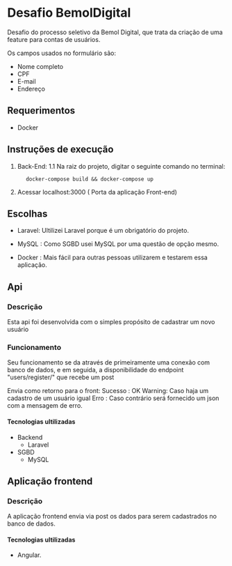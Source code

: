# Desafio BemolDigital

Desafio do processo seletivo da Bemol Digital, que trata da criação de uma feature para contas de usuários.

Os campos usados no formulário são:

- Nome completo
- CPF
- E-mail
- Endereço

## Requerimentos

- Docker

## Instruções de execução

1. Back-End:
   1.1 Na raiz do projeto, digitar o seguinte comando no terminal:

```
      docker-compose build && docker-compose up
```

2. Acessar localhost:3000 ( Porta da aplicação Front-end)

## Escolhas

- Laravel:
  Ultilizei Laravel porque é um obrigatório do projeto.

- MySQL :
  Como SGBD usei MySQL por uma questão de opção mesmo.

- Docker :
  Mais fácil para outras pessoas utilizarem e testarem essa aplicação.

## Api

### Descrição

Esta api foi desenvolvida com o simples propósito de cadastrar um novo usuário

### Funcionamento

Seu funcionamento se da através de primeiramente uma conexão com banco de dados, e em seguida, a disponibilidade do endpoint "users/register/" que recebe um post

Envia como retorno para o front:
Sucesso : OK
Warning: Caso haja um cadastro de um usuário igual
Erro : Caso contrário será fornecido um json com a mensagem de erro.

#### Tecnologias ultilizadas

- Backend
  - Laravel
- SGBD
  - MySQL

## Aplicação frontend

### Descrição

A aplicação frontend envia via post os dados para serem cadastrados no banco de dados.

#### Tecnologias ultilizadas

- Angular.
